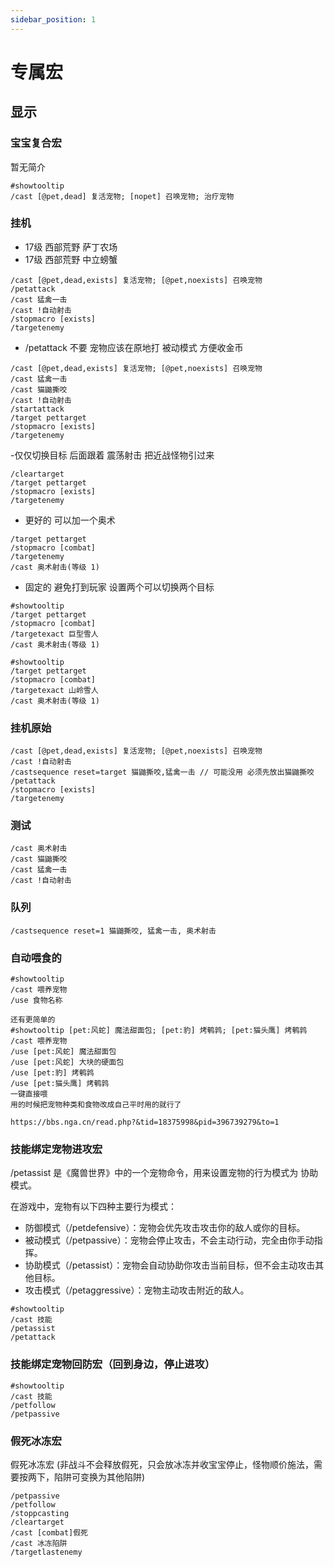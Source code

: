 ```yaml
---
sidebar_position: 1
---
```


# 专属宏

## 显示
### 宝宝复合宏
暂无简介
```wowmacro
#showtooltip
/cast [@pet,dead] 复活宠物; [nopet] 召唤宠物; 治疗宠物
```
### 挂机
- 17级 西部荒野 萨丁农场
- 17级 西部荒野 中立螃蟹
```wowmacro
/cast [@pet,dead,exists] 复活宠物; [@pet,noexists] 召唤宠物
/petattack
/cast 猛禽一击
/cast !自动射击
/stopmacro [exists]
/targetenemy
```
- /petattack 不要 宠物应该在原地打 被动模式 方便收金币
```wowmacro
/cast [@pet,dead,exists] 复活宠物; [@pet,noexists] 召唤宠物
/cast 猛禽一击
/cast 猫鼬撕咬
/cast !自动射击
/startattack
/target pettarget
/stopmacro [exists]
/targetenemy
```
-仅仅切换目标 后面跟着 震荡射击 把近战怪物引过来
```wowmacro
/cleartarget
/target pettarget
/stopmacro [exists]
/targetenemy
```
- 更好的 可以加一个奥术
```wowmacro
/target pettarget
/stopmacro [combat]
/targetenemy
/cast 奥术射击(等级 1)
```
- 固定的 避免打到玩家 设置两个可以切换两个目标
```wowmacro
#showtooltip
/target pettarget
/stopmacro [combat]
/targetexact 巨型雪人
/cast 奥术射击(等级 1)

#showtooltip
/target pettarget
/stopmacro [combat]
/targetexact 山岭雪人
/cast 奥术射击(等级 1)
```
### 挂机原始
```wowmacro
/cast [@pet,dead,exists] 复活宠物; [@pet,noexists] 召唤宠物
/cast !自动射击
/castsequence reset=target 猫鼬撕咬,猛禽一击 // 可能没用 必须先放出猫鼬撕咬
/petattack
/stopmacro [exists]
/targetenemy
```

### 测试
```wowmacro
/cast 奥术射击
/cast 猫鼬撕咬
/cast 猛禽一击
/cast !自动射击
```

### 队列
```wowmacro
/castsequence reset=1 猫鼬撕咬, 猛禽一击, 奥术射击
```


### 自动喂食的
```wowmacro
#showtooltip
/cast 喂养宠物
/use 食物名称
```
```wowmacro
还有更简单的
#showtooltip [pet:风蛇] 魔法甜面包; [pet:豹] 烤鹌鹑; [pet:猫头鹰] 烤鹌鹑
/cast 喂养宠物
/use [pet:风蛇] 魔法甜面包
/use [pet:风蛇] 大块的硬面包
/use [pet:豹] 烤鹌鹑
/use [pet:猫头鹰] 烤鹌鹑
一键直接喂
用的时候把宠物种类和食物改成自己平时用的就行了

https://bbs.nga.cn/read.php?&tid=18375998&pid=396739279&to=1
```


### 技能绑定宠物进攻宏
/petassist 是《魔兽世界》中的一个宠物命令，用来设置宠物的行为模式为 协助模式。

在游戏中，宠物有以下四种主要行为模式：
- 防御模式（/petdefensive）：宠物会优先攻击攻击你的敌人或你的目标。
- 被动模式（/petpassive）：宠物会停止攻击，不会主动行动，完全由你手动指挥。
- 协助模式（/petassist）：宠物会自动协助你攻击当前目标，但不会主动攻击其他目标。
- 攻击模式（/petaggressive）：宠物主动攻击附近的敌人。
```wowmacro
#showtooltip
/cast 技能
/petassist
/petattack
```

### 技能绑定宠物回防宏（回到身边，停止进攻）
```wowmacro
#showtooltip
/cast 技能
/petfollow
/petpassive
```

### 假死冰冻宏
假死冰冻宏 (非战斗不会释放假死，只会放冰冻并收宝宝停止，怪物顺价施法，需要按两下，陷阱可变换为其他陷阱)
```wowmacro
/petpassive
/petfollow
/stoppcasting
/cleartarget
/cast [combat]假死
/cast 冰冻陷阱
/targetlastenemy
```
